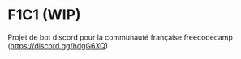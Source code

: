 # F1C1 (WIP)

Projet de bot discord pour la communauté française freecodecamp (https://discord.gg/hdgG6XQ)

